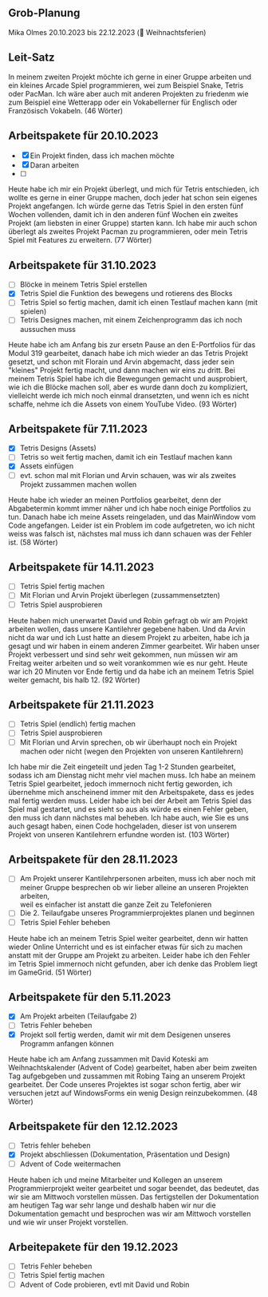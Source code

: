 ## Grob-Planung
Mika Olmes
20.10.2023 bis 22.12.2023 (🎄 Weihnachtsferien)

## Leit-Satz
In meinem zweiten Projekt möchte ich gerne in einer Gruppe arbeiten und ein kleines Arcade Spiel programmieren, wei zum Beispiel Snake, Tetris oder PacMan. Ich wäre aber auch mit anderen Projekten zu friedenm wie zum Beispiel eine Wetterapp oder ein Vokabellerner für Englisch oder Französisch Vokabeln. (46 Wörter)

## Arbeitspakete für 20.10.2023
- [X] Ein Projekt finden, dass ich machen möchte
- [X] Daran arbeiten
- [ ] 

Heute habe ich mir ein Projekt überlegt, und mich für Tetris entschieden, ich wollte es gerne in einer Gruppe machen, doch jeder hat schon sein eigenes Projekt angefangen. Ich würde gerne das Tetris Spiel in den ersten fünf Wochen vollenden, damit ich in den anderen fünf Wochen ein zweites Projekt (am liebsten in einer Gruppe) starten kann. Ich habe mir auch schon überlegt als zweites Projekt Pacman zu programmieren, oder mein Tetris Spiel mit Features zu erweitern. (77 Wörter)

## Arbeitspakete für 31.10.2023
- [ ] Blöcke in meinem Tetris Spiel erstellen
- [X] Tetris Spiel die Funktion des bewegens und rotierens des Blocks
- [ ] Tetris Spiel so fertig machen, damit ich einen Testlauf machen kann (mit spielen)
- [ ] Tetris Designes machen, mit einem Zeichenprogramm das ich noch aussuchen muss

Heute habe ich am Anfang bis zur ersetn Pause an den E-Portfolios für das Modul 319 gearbeitet, danach habe ich mich wieder an das Tetris Projekt gesetzt, und schon mit Florain und Arvin abgemacht, dass jeder sein "kleines" Projekt fertig macht, und dann machen wir eins zu dritt. Bei meinem Tetris Spiel habe ich die Bewegungen gemacht und ausprobiert, wie ich die Blöcke machen soll, aber es wurde dann doch zu kompliziert, vielleicht werde ich mich noch einmal dransetzten, und wenn ich es nicht schaffe, nehme ich die Assets von einem YouTube Video. (93 Wörter)

## Arbeitspakete für 7.11.2023
- [X] Tetris Designs (Assets)
- [ ] Tetris so weit fertig machen, damit ich ein Testlauf machen kann
- [X] Assets einfügen
- [ ] evt. schon mal mit Florian und Arvin schauen, was wir als zweites Projekt zussammen machen wollen

Heute habe ich wieder an meinen Portfolios gearbeitet, denn der Abgabetermin kommt immer näher und ich habe noch einige Portfolios zu tun. Danach habe ich meine Assets reingeladen, und das MainWindow vom Code angefangen. Leider ist ein Problem im code aufgetreten, wo ich nicht weiss was falsch ist, nächstes mal muss ich dann schauen was der Fehler ist. (58 Wörter)

## Arbeitspakete für 14.11.2023

- [ ] Tetris Spiel fertig machen
- [ ] Mit Florian und Arvin Projekt überlegen (zussammensetzten)
- [ ] Tetris Spiel ausprobieren

Heute haben mich unerwartet David und Robin gefragt ob wir am Projekt arbeiten wollen, dass unsere Kantilehrer gegebene haben. Und da Arvin nicht da war und ich Lust hatte an diesem Projekt zu arbeiten, habe ich ja gesagt und wir haben in einem anderen Zimmer gearbeitet. Wir haben unser Projekt verbessert und sind sehr weit gekommen, nun müssen wir am Freitag weiter arbeiten und so weit vorankommen wie es nur geht. Heute war ich 20 Minuten vor Ende fertig und da habe ich an meinem Tetris Spiel weiter gemacht, bis halb 12. (92 Wörter)

## Arbeitspakete für 21.11.2023
- [ ] Tetris Spiel (endlich) fertig machen
- [ ] Tetris Spiel ausprobieren
- [ ] Mit Florian und Arvin sprechen, ob wir überhaupt noch ein Projekt machen oder nicht (wegen den Projekten von unseren Kantilehrern)

Ich habe mir die Zeit eingeteilt und jeden Tag 1-2 Stunden gearbeitet, sodass ich am Dienstag nicht mehr viel machen muss. Ich habe an meinem Tetris Spiel gearbeitet, jedoch immernoch nicht fertig geworden, ich übernehme mich anscheinend immer mit den Arbeitspakete, dass es jedes mal fertig werden muss. Leider habe ich bei der Arbeit am Tetris Spiel das Spiel mal gestartet, und es sieht so aus als würde es einen Fehler geben, den muss ich dann nächstes mal beheben. Ich habe auch, wie Sie es uns auch gesagt haben, einen Code hochgeladen, dieser ist von unserem Projekt von unseren Kantilehrern erfundne worden ist. (103 Wörter)

## Arbeitspakete für den 28.11.2023
- [ ] Am Projekt unserer Kantilehrpersonen arbeiten, muss ich aber noch mit meiner Gruppe besprechen ob wir lieber alleine an unseren Projekten arbeiten,     
      weil es einfacher ist anstatt die ganze Zeit zu Telefonieren
- [ ] Die 2. Teilaufgabe unseres Programmierprojektes planen und beginnen
- [ ] Tetris Spiel Fehler beheben
      
Heute habe ich an meinem Tetris Spiel weiter gearbeitet, denn wir hatten wieder Online Unterricht und es ist einfacher etwas für sich zu machen anstatt mit der Gruppe am Projekt zu arbeiten. Leider habe ich den Fehler im Tetris Spiel immernoch nicht gefunden, aber ich denke das Problem liegt im GameGrid. (51 Wörter)

## Arbeitspakete für den 5.11.2023
- [X] Am Projekt arbeiten (Teilaufgabe 2)
- [ ] Tetris Fehler beheben
- [X] Projekt soll fertig werden, damit wir mit dem Desigenen unseres Programm anfangen können

Heute habe ich am Anfang zussammen mit David Koteski am Weihnachtskalender (Advent of Code) gearbeitet, haben aber beim zweiten Tag aufgebgeben und zussammen mit Robing Taing an unserem Projekt gearbeitet. Der Code unseres Projektes ist sogar schon fertig, aber wir versuchen jetzt auf WindowsForms ein wenig Design reinzubekommen. (48 Wörter)

## Arbeitspakete für den 12.12.2023
- [ ] Tetris fehler beheben
- [X] Projekt abschliessen (Dokumentation, Präsentation und Design)
- [ ] Advent of Code weitermachen 

Heute haben ich und meine Mitarbeiter und Kollegen an unserem Programmierprojekt weiter gearbeitet und sogar beendet, das bedeutet, das wir sie am Mittwoch vorstellen müssen. Das fertigstellen der Dokumentation am heutigen Tag war sehr lange und deshalb haben wir nur die Dokumentation gemacht und besprochen was wir am Mittwoch vorstellen und wie wir unser Projekt vorstellen.

## Arbeitepakete für den 19.12.2023
- [ ] Tetris Fehler beheben
- [ ] Tetris Spiel fertig machen
- [ ] Advent of Code probieren, evtl mit David und Robin
